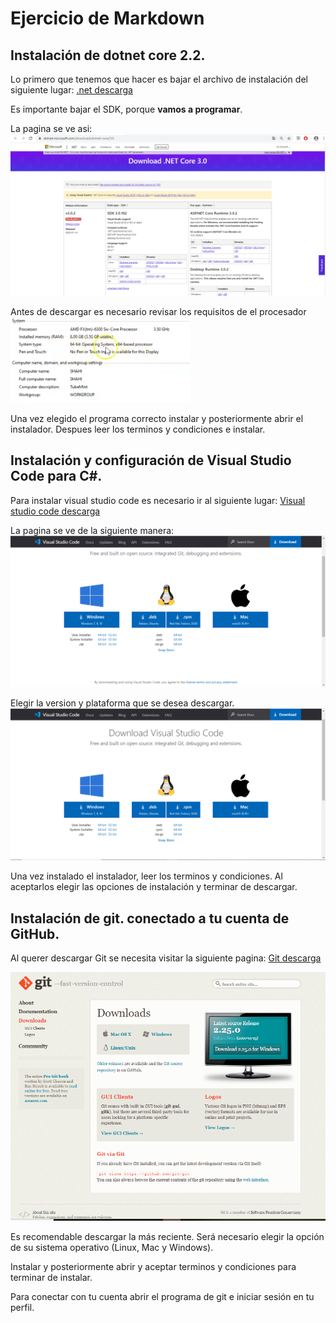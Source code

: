 #   Ejercicio de Markdown


##   Instalación de dotnet core 2.2. 
Lo primero que tenemos que hacer es bajar el 
archivo de instalación del siguiente lugar:
[.net descarga](https://dotnet.microsoft.com/download/dotnet-core/3.0)

Es importante bajar el SDK, porque **vamos a programar**.

La pagina se ve asi:
![Pagina .net core](.\Setup\Img\DotnetIMG.PNG "Captura")

Antes de descargar es necesario revisar los requisitos de el procesador
![Requisitos del procesador](.\Setup\Img\System.PNG)

Una vez elegido el programa correcto instalar y posteriormente abrir el instalador.
Despues leer los terminos y condiciones e instalar.



##   Instalación y configuración de Visual Studio Code para C#.
Para instalar visual studio code es necesario ir al siguiente lugar:
[Visual studio code descarga](https://code.visualstudio.com/download) 

La pagina se ve de la siguiente manera:
![Pagina Visual studio Code](.\Setup\IMG\VSCode.PNG)

Elegir la version y plataforma que se desea descargar.
![Versiones](.\Setup\IMG\VSCTipo.PNG)

Una vez instalado el instalador, leer los terminos y condiciones.
Al aceptarlos elegir las opciones de instalación y terminar de descargar.




##   Instalación de git. conectado a tu cuenta de GitHub.
Al querer descargar Git se necesita visitar la siguiente pagina:
[Git descarga](https://git-scm.com/downloads)

![Pagina de Git.](.\Setup\IMG\Git.PNG)

Es recomendable descargar la más reciente.
Será necesario elegir la opción de su sistema operativo (Linux, Mac y Windows).

Instalar y posteriormente abrir y aceptar 
terminos y condiciones para terminar de instalar.

Para conectar con tu cuenta abrir el programa de git e iniciar sesión en tu perfil.